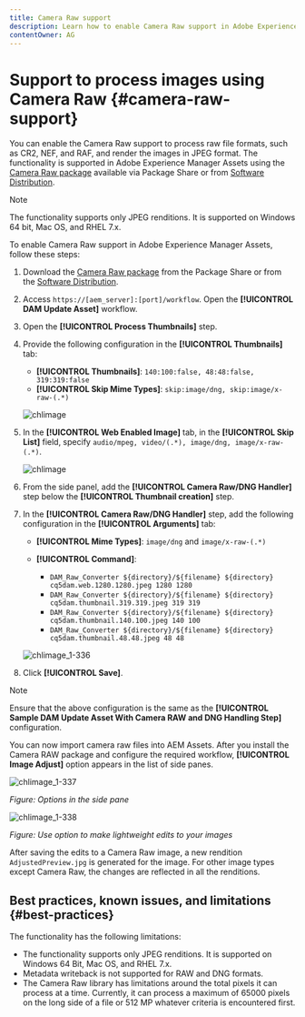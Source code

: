 ```yaml
---
title: Camera Raw support
description: Learn how to enable Camera Raw support in Adobe Experience Manager Assets.
contentOwner: AG
---
```


# Support to process images using Camera Raw {#camera-raw-support}

You can enable the Camera Raw support to process raw file formats, such as CR2, NEF, and RAF, and render the images in JPEG format. The functionality is supported in Adobe Experience Manager Assets using the [Camera Raw package](https://www.adobeaemcloud.com/content/marketplace/marketplaceProxy.html?packagePath=/content/companies/public/adobe/packages/aem630/product/assets/aem-assets-cameraraw-pkg) available via Package Share or from [Software Distribution](https://experience.adobe.com/#/downloads/content/software-distribution/en/aem.html?package=/content/software-distribution/en/details.html/content/dam/aem/public/adobe/packages/aem630/product/assets/aem-assets-cameraraw-pkg).

>[!NOTE]
>
>The functionality supports only JPEG renditions. It is supported on Windows 64 bit, Mac OS, and RHEL 7.x.

To enable Camera Raw support in Adobe Experience Manager Assets, follow these steps:

1. Download the [Camera Raw package](https://www.adobeaemcloud.com/content/marketplace/marketplaceProxy.html?packagePath=/content/companies/public/adobe/packages/aem630/product/assets/aem-assets-cameraraw-pkg) from the Package Share or from the [Software Distribution](https://experience.adobe.com/#/downloads/content/software-distribution/en/aem.html?package=/content/software-distribution/en/details.html/content/dam/aem/public/adobe/packages/aem630/product/assets/aem-assets-cameraraw-pkg).

1. Access `https://[aem_server]:[port]/workflow`. Open the **[!UICONTROL DAM Update Asset]** workflow.

1. Open the **[!UICONTROL Process Thumbnails]** step.

1. Provide the following configuration in the **[!UICONTROL Thumbnails]** tab:

    * **[!UICONTROL Thumbnails]**: `140:100:false, 48:48:false, 319:319:false`
    * **[!UICONTROL Skip Mime Types]**: `skip:image/dng, skip:image/x-raw-(.*)`

   ![chlimage](assets/chlimage_1-334.png)

1. In the **[!UICONTROL Web Enabled Image]** tab, in the **[!UICONTROL Skip List]** field, specify `audio/mpeg, video/(.*), image/dng, image/x-raw-(.*)`.

   ![chlimage](assets/chlimage_1-335.png)

1. From the side panel, add the **[!UICONTROL Camera Raw/DNG Handler]** step below the **[!UICONTROL Thumbnail creation]** step.

1. In the **[!UICONTROL Camera Raw/DNG Handler]** step, add the following configuration in the **[!UICONTROL Arguments]** tab:

   * **[!UICONTROL Mime Types]**: `image/dng` and `image/x-raw-(.*)`
   * **[!UICONTROL Command]**:

     * `DAM_Raw_Converter ${directory}/${filename} ${directory} cq5dam.web.1280.1280.jpeg 1280 1280`
     * `DAM_Raw_Converter ${directory}/${filename} ${directory} cq5dam.thumbnail.319.319.jpeg 319 319`
     * `DAM_Raw_Converter ${directory}/${filename} ${directory} cq5dam.thumbnail.140.100.jpeg 140 100`
     * `DAM_Raw_Converter ${directory}/${filename} ${directory} cq5dam.thumbnail.48.48.jpeg 48 48`

   ![chlimage_1-336](assets/chlimage_1-336.png)

1. Click **[!UICONTROL Save]**.

>[!NOTE]
>
>Ensure that the above configuration is the same as the **[!UICONTROL Sample DAM Update Asset With Camera RAW and DNG Handling Step]** configuration.

You can now import camera raw files into AEM Assets. After you install the Camera RAW package and configure the required workflow, **[!UICONTROL Image Adjust]** option appears in the list of side panes.

   ![chlimage_1-337](assets/chlimage_1-337.png)

   *Figure: Options in the side pane*

   ![chlimage_1-338](assets/chlimage_1-338.png)

   *Figure: Use option to make lightweight edits to your images*

After saving the edits to a Camera Raw image, a new rendition `AdjustedPreview.jpg` is generated for the image. For other image types except Camera Raw, the changes are reflected in all the renditions.

## Best practices, known issues, and limitations {#best-practices}

The functionality has the following limitations:

* The functionality supports only JPEG renditions. It is supported on Windows 64 Bit, Mac OS, and RHEL 7.x.
* Metadata writeback is not supported for RAW and DNG formats.
* The Camera Raw library has limitations around the total pixels it can process at a time. Currently, it can process a maximum of 65000 pixels on the long side of a file or 512 MP whatever criteria is encountered first.
